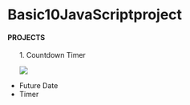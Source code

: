 # Basic10JavaScriptproject
<h4>PROJECTS</h4>

<ul>
  <p>1. Countdown Timer </p>
  <p><img src= "countdown-timer.png"></img></p>
  <li>Future Date</li>
  <li>Timer</li>
  

</ul>
